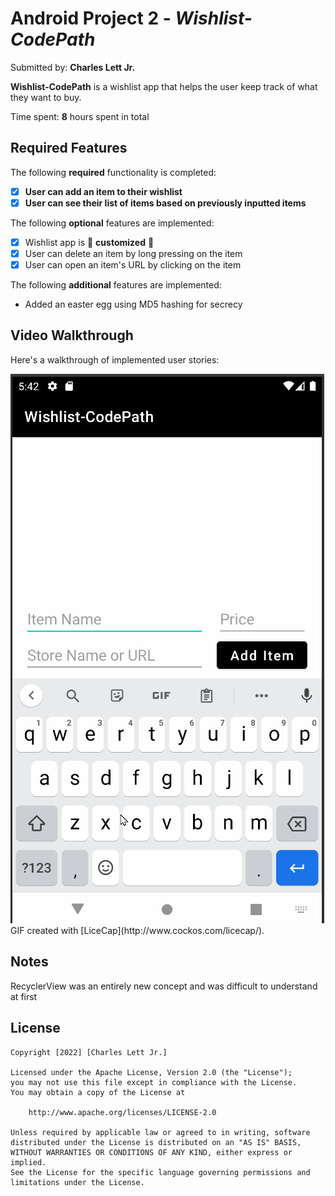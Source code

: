 # Android Project 2 - *Wishlist-CodePath*

Submitted by: **Charles Lett Jr.**

**Wishlist-CodePath** is a wishlist app that helps the user keep track of what they want to buy.

Time spent: **8** hours spent in total

## Required Features

The following **required** functionality is completed:

- [X] **User can add an item to their wishlist**
- [X] **User can see their list of items based on previously inputted items**

The following **optional** features are implemented:

- [X] Wishlist app is 🎨 **customized** 🎨
- [X] User can delete an item by long pressing on the item
- [X] User can open an item's URL by clicking on the item

The following **additional** features are implemented:
- Added an easter egg using MD5 hashing for secrecy

## Video Walkthrough

Here's a walkthrough of implemented user stories:

<img src='https://github.com/cclett2000/Wishlist-CodePath/blob/master/WishListDemo.gif' title='Video Walkthrough' width='' alt='Video Walkthrough' />
GIF created with [LiceCap](http://www.cockos.com/licecap/).  

## Notes
RecyclerView was an entirely new concept and was difficult to understand at first

## License

    Copyright [2022] [Charles Lett Jr.]

    Licensed under the Apache License, Version 2.0 (the "License");
    you may not use this file except in compliance with the License.
    You may obtain a copy of the License at

        http://www.apache.org/licenses/LICENSE-2.0

    Unless required by applicable law or agreed to in writing, software
    distributed under the License is distributed on an "AS IS" BASIS,
    WITHOUT WARRANTIES OR CONDITIONS OF ANY KIND, either express or implied.
    See the License for the specific language governing permissions and
    limitations under the License.
